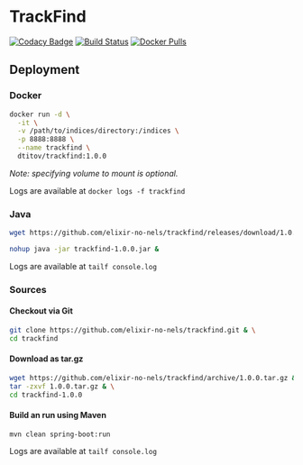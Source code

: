 # TrackFind

[![Codacy Badge](https://api.codacy.com/project/badge/Grade/c3f38d6ea0184dab99bf012a04892c4c)](https://www.codacy.com/app/dtitov/trackfind?utm_source=github.com&amp;utm_medium=referral&amp;utm_content=elixir-no-nels/trackfind&amp;utm_campaign=Badge_Grade)
[![Build Status](https://travis-ci.org/elixir-no-nels/trackfind.svg?branch=master)](https://travis-ci.org/elixir-no-nels/trackfind)
[![Docker Pulls](https://img.shields.io/docker/pulls/dtitov/trackfind.svg)](https://hub.docker.com/r/dtitov/trackfind/)

## Deployment
### Docker
```bash
docker run -d \
  -it \
  -v /path/to/indices/directory:/indices \
  -p 8888:8888 \
  --name trackfind \
  dtitov/trackfind:1.0.0
```
*Note: specifying volume to mount is optional.*

Logs are available at `docker logs -f trackfind`

### Java
```bash
wget https://github.com/elixir-no-nels/trackfind/releases/download/1.0.0/trackfind-1.0.0.jar

nohup java -jar trackfind-1.0.0.jar &
```
Logs are available at `tailf console.log`

### Sources
#### Checkout via Git
```bash
git clone https://github.com/elixir-no-nels/trackfind.git & \
cd trackfind
```
#### Download as tar.gz
```bash
wget https://github.com/elixir-no-nels/trackfind/archive/1.0.0.tar.gz && \
tar -zxvf 1.0.0.tar.gz & \
cd trackfind-1.0.0
```
#### Build an run using Maven
`mvn clean spring-boot:run`

Logs are available at `tailf console.log`
